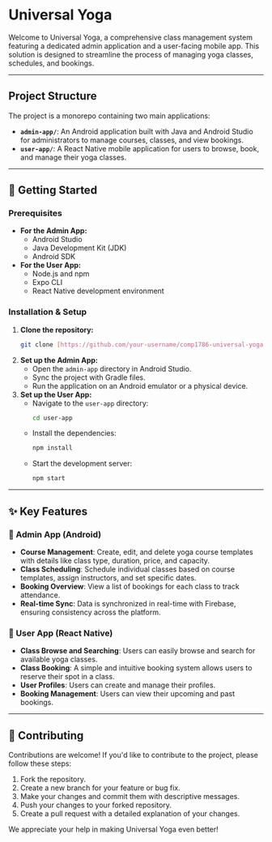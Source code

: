 # Universal Yoga

Welcome to Universal Yoga, a comprehensive class management system featuring a dedicated admin application and a user-facing mobile app. This solution is designed to streamline the process of managing yoga classes, schedules, and bookings.

---

## Project Structure

The project is a monorepo containing two main applications:

-   **`admin-app/`**: An Android application built with Java and Android Studio for administrators to manage courses, classes, and view bookings.
-   **`user-app/`**: A React Native mobile application for users to browse, book, and manage their yoga classes.

---

## 🚀 Getting Started

### Prerequisites

-   **For the Admin App:**
    -   Android Studio
    -   Java Development Kit (JDK)
    -   Android SDK
-   **For the User App:**
    -   Node.js and npm
    -   Expo CLI
    -   React Native development environment

### Installation & Setup

1.  **Clone the repository:**
    ```bash
    git clone [https://github.com/your-username/comp1786-universal-yoga.git](https://github.com/your-username/comp1786-universal-yoga.git)
    ```
2.  **Set up the Admin App:**
    -   Open the `admin-app` directory in Android Studio.
    -   Sync the project with Gradle files.
    -   Run the application on an Android emulator or a physical device.
3.  **Set up the User App:**
    -   Navigate to the `user-app` directory:
        ```bash
        cd user-app
        ```
    -   Install the dependencies:
        ```bash
        npm install
        ```
    -   Start the development server:
        ```bash
        npm start
        ```

---

## ✨ Key Features

### 🧘 Admin App (Android)

-   **Course Management**: Create, edit, and delete yoga course templates with details like class type, duration, price, and capacity.
-   **Class Scheduling**: Schedule individual classes based on course templates, assign instructors, and set specific dates.
-   **Booking Overview**: View a list of bookings for each class to track attendance.
-   **Real-time Sync**: Data is synchronized in real-time with Firebase, ensuring consistency across the platform.

### 🤸 User App (React Native)

-   **Class Browse and Searching**: Users can easily browse and search for available yoga classes.
-   **Class Booking**: A simple and intuitive booking system allows users to reserve their spot in a class.
-   **User Profiles**: Users can create and manage their profiles.
-   **Booking Management**: Users can view their upcoming and past bookings.

---

## 🤝 Contributing

Contributions are welcome! If you'd like to contribute to the project, please follow these steps:

1.  Fork the repository.
2.  Create a new branch for your feature or bug fix.
3.  Make your changes and commit them with descriptive messages.
4.  Push your changes to your forked repository.
5.  Create a pull request with a detailed explanation of your changes.

We appreciate your help in making Universal Yoga even better!